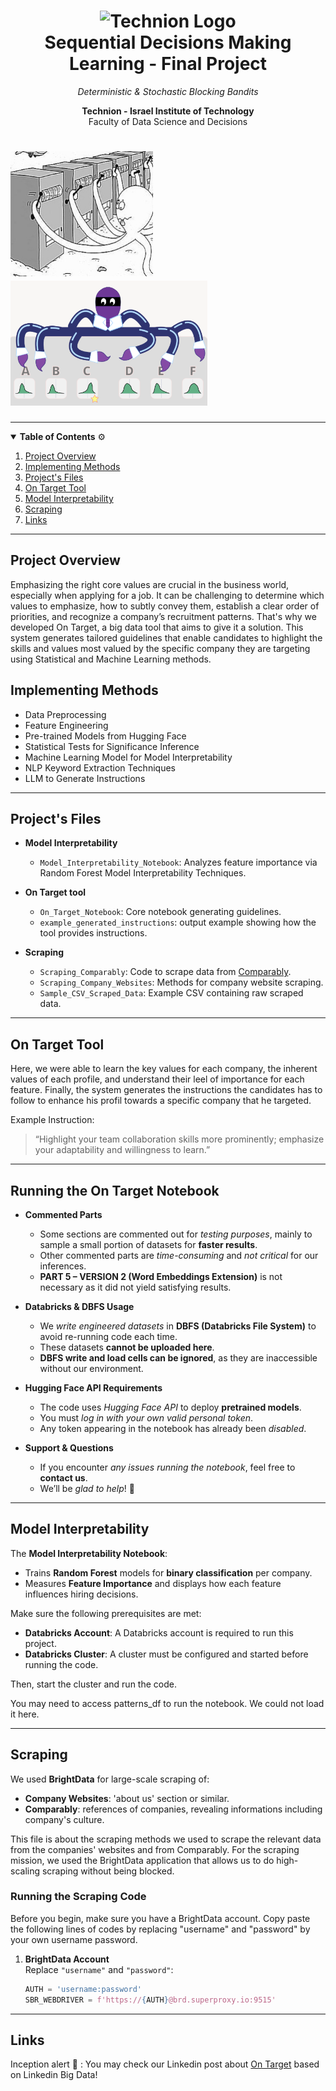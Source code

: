 <h1 align="center">
  <img src="https://upload.wikimedia.org/wikipedia/commons/b/b7/Technion_logo.svg" alt="Technion Logo" height="100">
  <br>
  Sequential Decisions Making Learning - Final Project
</h1>

<p align="center">
  <em>Deterministic & Stochastic Blocking Bandits</em>
</p>

<p align="center">
  <strong>Technion - Israel Institute of Technology</strong> <br>
  Faculty of Data Science and Decisions
</p>

<h1 align="left">
  <img src="https://github.com/tombijaoui/Sequential-Decision-Making-Project/blob/main/Pictures%20MAB/Crazy%20Squid%20MAB.png" alt="Crazy Squid MAB" height="200">
  <img src="https://github.com/tombijaoui/Sequential-Decision-Making-Project/blob/main/Pictures%20MAB/Squid%20MAB%20Distributions.png" alt="Squid MAB Distribution" height="200">
</h1>

---

<details open>
<summary><strong>Table of Contents</strong> ⚙️</summary>

1. [Project Overview](#project-overview)  
2. [Implementing Methods](#implementing--methods)  
3. [Project's Files](#projects-files)  
4. [On Target Tool](#on-target-tool)  
5. [Model Interpretability](#model-interpretability)  
6. [Scraping](#scraping)  
7. [Links](#links)  

</details>

---

## Project Overview
Emphasizing the right core values are crucial in the business world, especially when applying for a job. It can be challenging to determine which values to emphasize, how to subtly convey them, establish a clear order of priorities, and recognize a company’s recruitment patterns. That's why we developed On Target, a  big data tool that aims to give it a solution. This system generates tailored guidelines that enable candidates to highlight the skills and values most valued by the specific company they are targeting using Statistical and Machine Learning methods.

## Implementing Methods

* Data Preprocessing
* Feature Engineering
* Pre-trained Models from Hugging Face
* Statistical Tests for Significance Inference
* Machine Learning Model for Model Interpretability
* NLP Keyword Extraction Techniques
* LLM to Generate Instructions

---

## Project's Files
- **Model Interpretability**
  - `Model_Interpretability_Notebook`: Analyzes feature importance via Random Forest Model Interpretability Techniques.

- **On Target tool**
  - `On_Target_Notebook`: Core notebook generating guidelines.
  - `example_generated_instructions`: output example showing how the tool provides instructions.

- **Scraping**
  - `Scraping_Comparably`: Code to scrape data from [Comparably](https://www.comparably.com).
  - `Scraping_Company_Websites`: Methods for company website scraping.
  - `Sample_CSV_Scraped_Data`: Example CSV containing raw scraped data.

---

## On Target Tool
Here, we were able to learn the key values for each company, the inherent values of each profile, and understand their leel of importance for each feature. Finally, the system generates the instructions the candidates has to follow to enhance his profil towards a specific company that he targeted.

Example Instruction:
> “Highlight your team collaboration skills more prominently; emphasize your adaptability and willingness to learn.”

---

## Running the On Target Notebook

- **Commented Parts**  
  - Some sections are commented out for *testing purposes*, mainly to sample a small portion of datasets for **faster results**.  
  - Other commented parts are *time-consuming* and *not critical* for our inferences.  
  - **PART 5 – VERSION 2 (Word Embeddings Extension)** is not necessary as it did not yield satisfying results.

- **Databricks & DBFS Usage**  
  - We *write engineered datasets* in **DBFS (Databricks File System)** to avoid re-running code each time.  
  - These datasets **cannot be uploaded here**.  
  - **DBFS write and load cells can be ignored**, as they are inaccessible without our environment.

- **Hugging Face API Requirements**  
  - The code uses *Hugging Face API* to deploy **pretrained models**.  
  - You must *log in with your own valid personal token*.  
  - Any token appearing in the notebook has already been *disabled*.

- **Support & Questions**  
  - If you encounter *any issues running the notebook*, feel free to **contact us**.  
  - We’ll be *glad to help*! 🎯

---

## Model Interpretability
The **Model Interpretability Notebook**:
- Trains **Random Forest** models for **binary classification** per company.
- Measures **Feature Importance** and displays how each feature influences hiring decisions.

Make sure the following prerequisites are met:

- **Databricks Account**: A Databricks account is required to run this project.  
- **Databricks Cluster**: A cluster must be configured and started before running the code.

Then, start the cluster and run the code.

You may need to access patterns_df to run the notebook. We could not load it here.

---

## Scraping
We used **BrightData** for large-scale scraping of:
- **Company Websites**: 'about us' section or similar.
- **Comparably**: references of companies, revealing informations including company's culture.

This file is about the scraping methods we used to scrape the relevant data from the companies' websites and from Comparably. For the scraping mission, we used the BrightData application that allows us to do high-scaling scraping without being blocked. 


### Running the Scraping Code
Before you begin, make sure you have a BrightData account. Copy paste the following lines of codes by replacing "username" and "password" by your own username password.

1. **BrightData Account**  
   Replace `"username"` and `"password"`:
   ```python
   AUTH = 'username:password'
   SBR_WEBDRIVER = f'https://{AUTH}@brd.superproxy.io:9515'


---

## Links

Inception alert 🚨 : You may check our Linkedin post about [On Target](https://www.linkedin.com/posts/tom-bijaoui-2799402ab_machinelearning-bigdata-nlp-activity-7293316200053248000-um9R?utm_source=share&utm_medium=member_ios&rcm=ACoAAEq2IX0Bx9yjkh8KcKEaqRrj5e5HWYojE1c) based on Linkedin Big Data!
